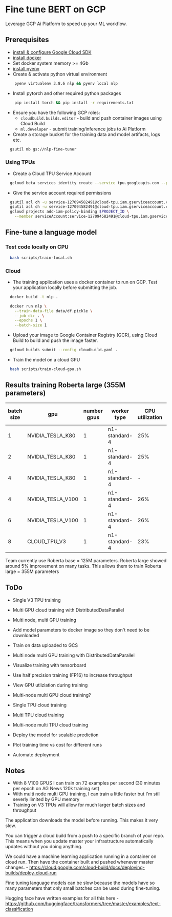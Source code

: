 # Fine tune BERT on GCP

Leverage GCP Ai Platform to speed up your ML workflow.

## Prerequisites

- [install & configure Google Cloud SDK](https://cloud.google.com/sdk/docs/install)
- [install docker](https://docs.docker.com/get-docker/)
- Set docker system memory >= 4Gb 
- [install pyenv](https://realpython.com/intro-to-pyenv/)
- Create & activate python virtual environment
```bash
    pyenv virtualenv 3.8.6 nlp && pyenv local nlp
```
- Install pytorch and other required python packages
```bash
    pip install torch && pip install -r requirements.txt
```
- Ensure you have the following GCP roles:
  - `cloudbuild.builds.editor` - build and push container images using Cloud Build
  - `ml.developer` - submit training/inference jobs to Ai Platform
- Create a storage bucket for the training data and model artifacts, logs etc.
```bash
  gsutil mb gs://nlp-fine-tuner
```

### Using TPUs

- Create a Cloud TPU Service Account

```bash
  gcloud beta services identity create --service tpu.googleapis.com --project $PROJECT_ID
```

- Give the service account required permissions

```bash
  gsutil acl ch -u service-127094582491@cloud-tpu.iam.gserviceaccount.com:READER gs://nlp-fine-tuner
  gsutil acl ch -u service-127094582491@cloud-tpu.iam.gserviceaccount.com:WRITER gs://nlp-fine-tuner
  gcloud projects add-iam-policy-binding $PROJECT_ID \
    --member serviceAccount:service-127094582491@cloud-tpu.iam.gserviceaccount.com --role roles/ml.serviceAgent
```

## Fine-tune a language model

### Test code locally on CPU

```bash
  bash scripts/train-local.sh
```

### Cloud

- The training application uses a docker container to run on GCP. Test your application locally before submitting the job.

```bash
  docker build -t nlp .
```

```bash
  docker run nlp \
    --train-data-file data/df.pickle \
    --job-dir . \
    --epochs 1 \
    --batch-size 1
```

- Upload your image to Google Container Registry (GCR), using Cloud Build to build and push the image faster.

```bash
  gcloud builds submit --config cloudbuild.yaml .
```

- Train the model on a cloud GPU

```bash
  bash scripts/train-cloud-gpu.sh
```

## Results training Roberta large (355M parameters)

| batch size |        gpu        | number gpus |  worker type  | CPU utilization | Memory utilization | GPU memory utizilization | GPU utilization | examples per second |
|------------|-------------------|-------------|---------------|-----------------|--------------------|--------------------------|-----------------|---------------------|
|     1      | NVIDIA_TESLA_K80  |      1      | n1-standard-4 |        25%      |          36%       |            72%           |      100%       |           1         | 
|     2      | NVIDIA_TESLA_K80  |      1      | n1-standard-4 |        25%      |          36%       |            88%           |      100%       |          1.5        | 
|     4      | NVIDIA_TESLA_K80  |      1      | n1-standard-4 |         -       |           -        |             -            |        -        |          OOM        | 
|     4      | NVIDIA_TESLA_V100 |      1      | n1-standard-4 |        26%      |          46%       |            94%           |      92%        |          9          | 
|     6      | NVIDIA_TESLA_V100 |      1      | n1-standard-4 |        26%      |          46%       |            94%           |      92%        |          OOM        |
|     8      | CLOUD_TPU_V3      |      1      | n1-standard-4 |        23%      |          10%       |             -            |        -        |          ---        | 

Team currently use Roberta base = 125M parameters. Roberta large showed around 5% improvement on many tasks.
This allows them to train Roberta large = 355M parameters

## ToDo

- Single V3 TPU training


- Multi GPU cloud training with DistributedDataParallel
- Multi node, multi GPU training
- Add model parameters to docker image so they don't need to be downloaded
- Train on data uploaded to GCS
- Multi node multi GPU training with DistributedDataParallel
- Visualize training with tensorboard
- Use half precision training (FP16) to increase throughput
- View GPU utliziation during training

- Multi-node multi GPU cloud training?
- Single TPU cloud training
- Multi TPU cloud training
- Multi-node multi TPU cloud training
- Deploy the model for scalable prediction
- Plot training time vs cost for different runs
- Automate deployment

## Notes

- With 8 V100 GPUS I can train on 72 examples per second (30 minutes per epoch on AG News 120k training set)
- With multi node multi GPU training, I can train a little faster but I'm still severly limited by GPU memory
- Training on V3 TPUs will allow for much larger batch sizes and throughput

The application downloads the model before running. This makes it very slow.

You can trigger a cloud build from a push to a specific branch of your repo. This means when you update master your infrastructure automatically updates without you doing anything.

We could have a machine learning application running in a container on cloud run. Then have the container built and pushed whenever master changes. - https://cloud.google.com/cloud-build/docs/deploying-builds/deploy-cloud-run

Fine tuning language models can be slow because the models have so many parameters that only small batches can be used during fine-tuning.

Hugging face have written examples for all this here - https://github.com/huggingface/transformers/tree/master/examples/text-classification

